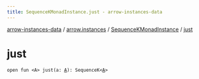 ```yaml
---
title: SequenceKMonadInstance.just - arrow-instances-data
---
```


[arrow-instances-data](../../index.html) / [arrow.instances](../index.html) / [SequenceKMonadInstance](index.html) / [just](./just.html)

# just

`open fun <A> just(a: `[`A`](just.html#A)`): SequenceK<`[`A`](just.html#A)`>`